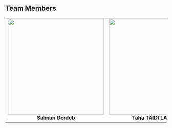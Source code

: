## Team Members

<table align="center">
  <tr>
    <td align="center">
      <img src="https://github.com/DexterTaha/WRO-2024-FUTURE-ENGINEERS/assets/130682580/9433b46e-e3d3-4201-a00c-6ae577e185a5" width="300">
      <br>
      <strong>Salman Derdeb</strong>
    </td>
    <td align="center">
      <img src="https://github.com/DexterTaha/WRO-2024-FUTURE-ENGINEERS/assets/130682580/1f0185a0-6156-4467-80d9-b935ffc664ff" width="300">
      <br>
      <strong>Taha TAIDI LAAMIRI</strong>
    </td>
  </tr>
</table>
